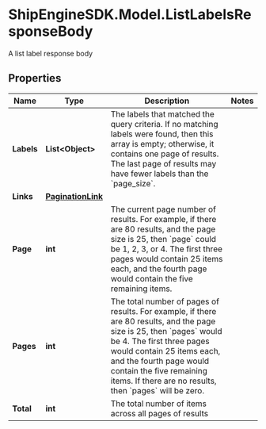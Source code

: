 # ShipEngineSDK.Model.ListLabelsResponseBody
A list label response body

## Properties

Name | Type | Description | Notes
------------ | ------------- | ------------- | -------------
**Labels** | **List&lt;Object&gt;** | The labels that matched the query criteria.  If no matching labels were found, then this array is empty; otherwise, it contains one page of results.  The last page of results may have fewer labels than the &#x60;page_size&#x60;.  | 
**Links** | [**PaginationLink**](PaginationLink.md) |  | 
**Page** | **int** | The current page number of results.  For example, if there are 80 results, and the page size is 25, then &#x60;page&#x60; could be 1, 2, 3, or 4.  The first three pages would contain 25 items each, and the fourth page would contain the five remaining items. | 
**Pages** | **int** | The total number of pages of results.  For example, if there are 80 results, and the page size is 25, then &#x60;pages&#x60; would be 4.  The first three pages would contain 25 items each, and the fourth page would contain the five remaining items.  If there are no results, then &#x60;pages&#x60; will be zero. | 
**Total** | **int** | The total number of items across all pages of results | 

